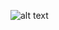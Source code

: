 ![alt text](http://url/to/img.png](https://github.com/alfimerino/LittleLemonOrdering/blob/main/Wireframe.png)https://github.com/alfimerino/LittleLemonOrdering/blob/main/Wireframe.png)
